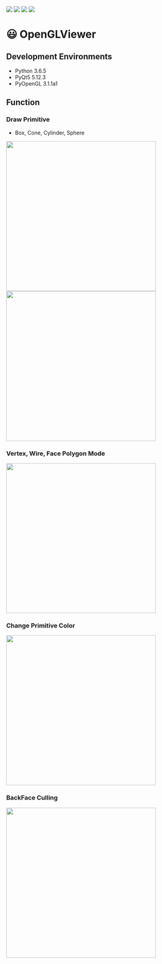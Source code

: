 <div>
<img src ='https://img.shields.io/badge/python-3.6.5-green.svg'>
<img src ='https://img.shields.io/badge/PyQt5-5.12.3-blue.svg'>
<img src ='https://img.shields.io/badge/PyOpenGL-3.1.1a1-ocean.svg'>
<img src ='https://img.shields.io/github/license/Has3ong/KaKao_Suwon.svg'>
</div>

# :smiley: OpenGLViewer

## Development Environments

* Python 3.6.5
* PyQt5 5.12.3
* PyOpenGL 3.1.1a1

## Function

### Draw Primitive
- Box, Cone, Cylinder, Sphere

<img width="400" src="https://user-images.githubusercontent.com/44635266/60767464-9d6a5780-a0f3-11e9-8da2-6d9fd77b84bd.png">
<img width="400" src="https://user-images.githubusercontent.com/44635266/60767500-04880c00-a0f4-11e9-8b36-2fa93541bf55.png">

### Vertex, Wire, Face Polygon Mode

<img width="400" src="https://user-images.githubusercontent.com/44635266/60767466-a529fc00-a0f3-11e9-854d-0c39cff41c26.png">


### Change Primitive Color

<img width="400" src="https://user-images.githubusercontent.com/44635266/60767477-cbe83280-a0f3-11e9-995b-3a90ba1488da.png">


### BackFace Culling

<img width="400" src="https://user-images.githubusercontent.com/44635266/60767541-82e4ae00-a0f4-11e9-90fc-0e069c8da995.png">

